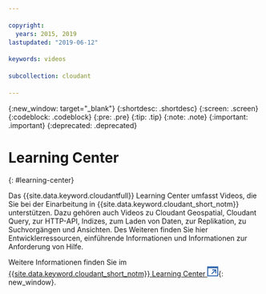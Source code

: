 ```yaml
---

copyright:
  years: 2015, 2019
lastupdated: "2019-06-12"

keywords: videos

subcollection: cloudant

---
```


{:new_window: target="_blank"}
{:shortdesc: .shortdesc}
{:screen: .screen}
{:codeblock: .codeblock}
{:pre: .pre}
{:tip: .tip}
{:note: .note}
{:important: .important}
{:deprecated: .deprecated}

<!-- Acrolinx: 2018-10-05 -->

# Learning Center
{: #learning-center}

Das {{site.data.keyword.cloudantfull}} Learning Center umfasst Videos, die Sie bei der Einarbeitung in {{site.data.keyword.cloudant_short_notm}} unterstützen. Dazu gehören auch Videos zu Cloudant Geospatial, Cloudant Query, zur HTTP-API, Indizes, zum Laden von Daten, zur Replikation, zu Suchvorgängen und Ansichten. Des Weiteren finden Sie hier Entwicklerressourcen, einführende Informationen und Informationen zur Anforderung von Hilfe. 

Weitere Informationen finden Sie im [{{site.data.keyword.cloudant_short_notm}} Learning Center ![Symbol für externen Link](../images/launch-glyph.svg "Symbol für externen Link")](http://ibm.biz/cloudant-learning){: new_window}.
